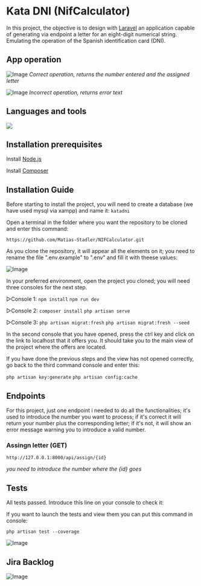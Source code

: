 # Kata DNI (NifCalculator) 
In this project, the objective is to design with [Laravel](https://laravel.com) an application capable of generating via endpoint a letter for an eight-digit numerical string. Emulating the operation of the Spanish identification card (DNI).

## App operation

![Image](https://github.com/user-attachments/assets/960b6c7b-dc94-4378-a346-f9cc0c996c46)
*Correct operation, returns the number entered and the assigned letter*

![Image](https://github.com/user-attachments/assets/7a08bae6-ac16-4a50-a2dc-2f0bc67b7f94)
*Incorrect operation, returns error text*

## Languages ​​and tools  
![](https://skillicons.dev/icons?i=php,laravel,git,github,vscode,)

## Installation prerequisites
Install [Node.js](https://nodejs.org/en/download/source-code)

Install [Composer](https://getcomposer.org/download/)

## Installation Guide 
Before starting to install the project, you will need to create a database (we have used mysql via xampp) and name it: `katadni` 

Open a terminal in the folder where you want the repository to be cloned and enter this command:

`https://github.com/Matias-Stadler/NIFCalculator.git`

As you clone the repository, it will appear all the elements on it; you need to rename the file ".env.example" to ".env" and fill it with theese values:

![Image](https://github.com/user-attachments/assets/2dc94922-fc29-4fce-8565-a456edfba52c)

In your preferred environment, open the project you cloned; you will need three consoles for the next step.

▷Console 1:
    `npm install` `npm run dev`
    
▷Console 2:
    `composer install` `php artisan serve`
    
▷Console 3: 
    `php artisan migrat:fresh`
    `php artisan migrat:fresh --seed`
    
In the second console that you have opened, press the ctrl key and click on the link to localhost that it offers you. It should take you to the main view of the project where the offers are located.

If you have done the previous steps and the view has not opened correctly, go back to the third command console and enter this:

`php artisan key:generate` `php artisan config:cache` 

## Endpoints 
For this project, just one endpoint i needed to do all the functionalities; it's used to introduce the number you want to process; if it's correct it will return your number plus the corresponding letter; if it's not, it will show an error message warning you to introduce a valid number.

### Assingn letter (GET)
`http://127.0.0.1:8000/api/assign/{id}`

*you need to introduce the number where the {id} goes*

## Tests 
All tests passed. Introduce this line on your console to check it:

If you want to launch the tests and view them you can put this command in console:

`php artisan test --coverage` 

  ![Image](https://github.com/user-attachments/assets/af50b06d-bd96-45be-bfc9-8456f4ff06ef)
  
## Jira Backlog 

![Image](https://github.com/user-attachments/assets/af693f35-cbbb-4f5d-b588-f78438c19bf4)
